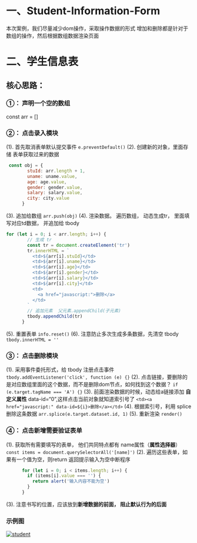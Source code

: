 # 一、Student-Information-Form
本次案例，我们尽量减少dom操作，采取操作数据的形式 增加和删除都是针对于数组的操作，然后根据数组数据渲染页面
# 二、学生信息表
## 核心思路：
### ①： 声明一个空的数组
const arr = []
### ②： 点击录入模块
(1). 首先取消表单默认提交事件
`e.preventDefault()`
(2). 创建新的对象，里面存储 表单获取过来的数据
```javascript
 const obj = {
        stuId: arr.length + 1,
        uname: uname.value,
        age: age.value,
        gender: gender.value,
        salary: salary.value,
        city: city.value
      }
```
(3). 追加给数组
`arr.push(obj)`
(4). 渲染数据。 遍历数组， 动态生成tr， 里面填写对应td数据， 并追加给 tbody
```javascript
for (let i = 0; i < arr.length; i++) {
        // 生成 tr 
        const tr = document.createElement('tr')
        tr.innerHTML = `
          <td>${arr[i].stuId}</td>
          <td>${arr[i].uname}</td>
          <td>${arr[i].age}</td>
          <td>${arr[i].gender}</td>
          <td>${arr[i].salary}</td>
          <td>${arr[i].city}</td>
          <td>
            <a href="javascript:">删除</a>
          </td>
        `
        // 追加元素  父元素.appendChild(子元素)
        tbody.appendChild(tr)
      }
```
(5). 重置表单
`info.reset()`
(6). 注意防止多次生成多条数据，先清空 tbody
`tbody.innerHTML = ''`

### ③： 点击删除模块
(1). 采用事件委托形式，给 tbody 注册点击事件
` tbody.addEventListener('click', function (e) {}`
(2). 点击链接，要删除的是对应数组里面的这个数据，而不是删除dom节点，如何找到这个数据？
`if (e.target.tagName === 'A') {}`
(3). 前面渲染数据的时候，动态给a链接添加 **自定义属性** data-id=“0”,这样点击当前对象就知道索引号了
`<td><a href="javascript:" data-id=${i}>删除</a></td>`
(4). 根据索引号，利用 splice 删除这条数据
`arr.splice(e.target.dataset.id, 1)`
(5). 重新渲染
`render()`
### ④： 点击新增需要验证表单
(1). 获取所有需要填写的表单， 他们共同特点都有 name属性（**属性选择器**）
`const items = document.querySelectorAll('[name]')`
(2). 遍历这些表单，如果有一个值为空，则return 返回提示输入为空中断程序
```javascript
      for (let i = 0; i < items.length; i++) {
        if (items[i].value === '') {
          return alert('输入内容不能为空')
        }
      }
```
(3). 注意书写的位置，应该放到**新增数据的前面， 阻止默认行为的后面**
### 示例图
[![student](https://img.17carat.cn/2024/04/student.png "student")](https://img.17carat.cn/2024/04/student.png "student")
